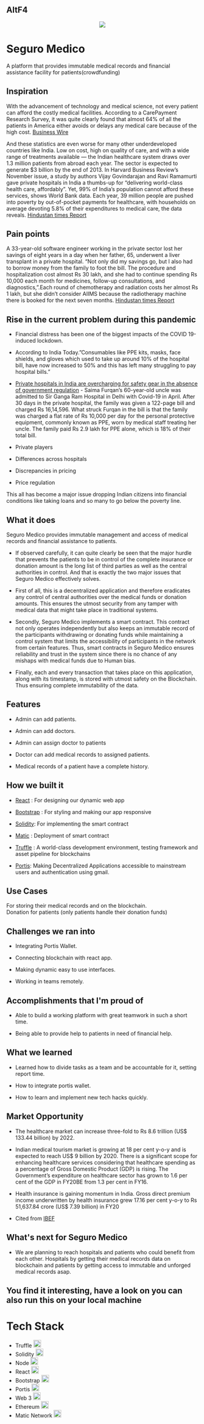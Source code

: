 ## AltF4

<div align="center">
<img src="https://github.com/HAC-2020/AltF4/blob/master/images/Seguro%20Medico.png" >

</div>

# Seguro Medico
A platform that provides immutable medical records and financial assistance facility for patients(crowdfunding)

## Inspiration

With the advancement of technology and medical science, not every patient can afford the costly medical facilities. According to a CarePayment Research Survey, it was quite clearly found that almost 64% of all the patients in America either avoids or delays any medical care because of the high cost. [Business Wire](https://www.businesswire.com/news/home/20180214006069/en/New-CarePayment-Research-Shows-Americans-Can%E2%80%99t-Afford)

And these statistics are even worse for many other underdeveloped countries like India. Low on cost, high on quality of care, and with a wide range of treatments available — the Indian healthcare system draws over 1.3 million patients from abroad each year. The sector is expected to generate $3 billion by the end of 2013. In Harvard Business Review’s November issue, a study by authors Vijay Govindarajan and Ravi Ramamurti gave private hospitals in India a thumbs-up for “delivering world-class health care, affordably”. Yet, 99% of India’s population cannot afford these services, shows World Bank data. Each year, 39 million people are pushed into poverty by out-of-pocket payments for healthcare, with households on average devoting 5.8% of their expenditures to medical care, the data reveals. [Hindustan times Report](https://www.hindustantimes.com/health-and-fitness/healthcare-in-india-cheap-but-not-for-most-indians/story-0bEJutPTC3krc5GpKBjV4J.html)

## Pain points

A 33-year-old software engineer working in the private sector lost her savings of eight years in a day when her father, 65, underwent a liver transplant in a private hospital. “Not only did my savings go, but I also had to borrow money from the family to foot the bill. The procedure and hospitalization cost almost Rs 30 lakh, and she had to continue spending Rs 10,000 each month for medicines, follow-up consultations, and diagnostics,”.Each round of chemotherapy and radiation costs her almost Rs 1 lakh, but she didn’t consider AIIMS because the radiotherapy machine there is booked for the next seven months. [Hindustan times Report](https://www.hindustantimes.com/health-and-fitness/healthcare-in-india-cheap-but-not-for-most-indians/story-0bEJutPTC3krc5GpKBjV4J.html)

## Rise in the current problem during this pandemic
- Financial distress has been one of the biggest impacts of the COVID 19-induced lockdown.

- According to India Today.”Consumables like PPE kits, masks, face shields, and gloves which used to take up around 10% of the hospital bill, have now increased to 50% and this   has left many struggling to pay hospital bills.”

- [Private hospitals in India are overcharging for safety gear in the absence of government regulation](https://scroll.in/article/964534/private-hospitals-in-india-are-overcharging-for-safety-gear-in-the-absence-of-government-regulation) -
  Saima Furqan’s 60-year-old uncle was admitted to Sir Ganga Ram Hospital in Delhi with Covid-19 in April. After 30 days in the private hospital, the family was given a 122-page   bill and charged Rs 16,14,596. What struck Furqan in the bill is that the family was charged a flat rate of Rs 10,000 per day for the personal protective equipment, commonly     known as PPE, worn by medical staff treating her uncle. The family paid Rs 2.9 lakh for PPE alone, which is 18% of their total bill.
 
- Private players
- Differences across hospitals
- Discrepancies in pricing
- Price regulation

This all has become a major issue dropping Indian citizens into financial conditions like taking loans and so many to go below the poverty line.

## What it does

Seguro Medico provides immutable management and access of medical records and financial assistance to patients.

- If observed carefully, it can quite clearly be seen that the major hurdle that prevents the patients to be in control of the complete insurance or donation amount is the long   list of third parties as well as the central authorities in control. And that is exactly the two major issues that Seguro Medico effectively solves.

- First of all, this is a decentralized application and therefore eradicates any control of central authorities over the medical funds or donation amounts. This ensures the       utmost security from any tamper with medical data that might take place in traditional systems.

- Secondly, Seguro Medico implements a smart contract. This contract not only operates independently but also keeps an immutable record of the participants withdrawing or         donating funds while maintaining a control system that limits the accessibility of participants in the network from certain features. Thus, smart contracts in Seguro Medico     ensures reliability and trust in the system since there is no chance of any mishaps with medical funds due to Human bias. 

-  Finally, each and every transaction that takes place on this application, along with its timestamp, is stored with utmost safety on the Blockchain. Thus ensuring complete        immutability of the data.

## Features

- Admin can add patients.

- Admin can add doctors.

- Admin can assign doctor to patients

- Doctor can add medical records to assigned patients.

- Medical records of a patient have a complete history.


## How we built it

- [React](https://reactjs.org/) : For designing our dynamic web app

- [Bootstrap](https://getbootstrap.com/docs/4.0/getting-started/introduction/) : For styling and making our app responsive

- [Solidity](https://solidity.readthedocs.io/en/v0.7.0/): For implementing the smart contract

- [Matic](https://matic.network/) : Deployment of smart contract

- [Truffle](https://www.trufflesuite.com/truffle) : A world-class development environment, testing framework and asset pipeline for blockchains

- [Portis](https://www.portis.io/): Making Decentralized Applications accessible to mainstream users and authentication using gmail.



## Use Cases

For storing their medical records and on the blockchain.       
Donation for patients (only patients handle their donation funds)                                                                                                           
 
## Challenges we ran into
- Integrating Portis Wallet.

- Connecting blockchain with react app.

- Making dynamic easy to use interfaces.

- Working in teams remotely.


## Accomplishments that I'm proud of

- Able to build a working platform with great teamwork in such a short time.

- Being able to provide help to patients in need of financial help.


## What we learned
- Learned how to divide tasks as a team and be accountable for it, setting report time.

- How to integrate portis wallet.

- How to learn and implement new tech hacks quickly.

## Market Opportunity
 - The healthcare market can increase three-fold to Rs 8.6 trillion (US$ 133.44 billion) by 2022.

-  Indian medical tourism market is growing at 18 per cent y-o-y and is expected to reach US$ 9 billion by 2020. There is a significant scope for enhancing healthcare services considering that healthcare spending as a percentage of Gross Domestic Product (GDP) is rising. The Government’s expenditure on healthcare sector has grown to 1.6 per cent of the GDP in FY20BE from 1.3 per cent in FY16.

- Health insurance is gaining momentum in India. Gross direct premium income underwritten by health insurance grew 17.16 per cent y-o-y to Rs 51,637.84 crore (US$ 7.39 billion) in FY20 
- Cited from [IBEF](https://www.ibef.org/industry/healthcare-india.aspx#:~:text=Market%20Size,US%24%209%20billion%20by%202020)


## What's next for Seguro Medico
- We are planning to reach hospitals and patients who could benefit from each other. Hospitals by getting their medical records data on blockchain and patients by getting access to immutable and unforged medical records asap.

## You find it interesting, have a look on you can also run this on your local machine

# Tech Stack
 - Truffle <code><img height="20" src="https://truffleframework.com/img/favicons/truffle-share.png"></code>
 - Solidity <code><img height="20" src="https://upload.wikimedia.org/wikipedia/commons/thumb/9/98/Solidity_logo.svg/900px-Solidity_logo.svg.png"></code>
 - Node <code><img height="20" src="https://raw.githubusercontent.com/github/explore/80688e429a7d4ef2fca1e82350fe8e3517d3494d/topics/nodejs/nodejs.png"></code>
 - React <code><img height="20" src="https://upload.wikimedia.org/wikipedia/commons/thumb/a/a7/React-icon.svg/1024px-React-icon.svg.png"></code>
 - Bootstrap <code><img height="20" src="https://upload.wikimedia.org/wikipedia/commons/thumb/b/b2/Bootstrap_logo.svg/768px-Bootstrap_logo.svg.png"></code>
 - Portis <code><img height="20" src="https://res-4.cloudinary.com/crunchbase-production/image/upload/c_lpad,h_256,w_256,f_auto,q_auto:eco/wxelfacnxmic4h5dces6"></code>
 - Web 3 <code><img height="20" src="https://repository-images.githubusercontent.com/24655114/c71c5800-6a8c-11e9-9117-8ec357c9f69e"></code>
 - Ethereum <code><img height="20" src="https://upload.wikimedia.org/wikipedia/commons/thumb/6/6f/Ethereum-icon-purple.svg/1200px-Ethereum-icon-purple.svg.png"></code>
 - Matic Network <code><img height="20" src="https://cryptologos.cc/logos/matic-network-matic-logo.png"></code>
